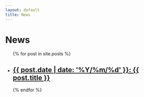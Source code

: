 ```yaml
---
layout: default
title: News
---
```

<h1>News</h1>

<ul>
  {% for post in site.posts %}
  <li>
    <h2><a href="{{ post.url | relative_url }}">{{ post.date | date: '%Y/%m/%d' }}: {{ post.title }}</a></h2>
  </li>
  {% endfor %}
</ul>
